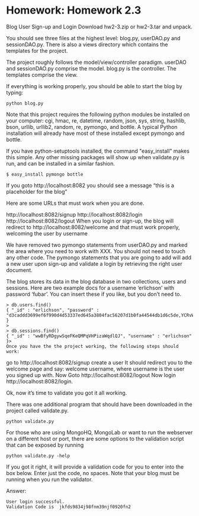 Homework: Homework 2.3
========================
Blog User Sign-up and Login
Download hw2-3.zip or hw2-3.tar and unpack.

You should see three files at the highest level: blog.py, userDAO.py and sessionDAO.py. There is also a views directory which contains the templates for the project.

The project roughly follows the model/view/controller paradigm. userDAO and sessionDAO.py comprise the model. blog.py is the controller. The templates comprise the view.

If everything is working properly, you should be able to start the blog by typing:
```
python blog.py
```
Note that this project requires the following python modules be installed on your computer: cgi, hmac, re, datetime, random, json, sys, string, hashlib, bson, urllib, urllib2, random, re, pymongo, and bottle. A typical Python installation will already have most of these installed except pymongo and bottle.

If you have python-setuptools installed, the command "easy_install" makes this simple. Any other missing packages will show up when validate.py is run, and can be installed in a similar fashion.
```
$ easy_install pymongo bottle
```
If you goto http://localhost:8082 you should see a message “this is a placeholder for the blog”

Here are some URLs that must work when you are done.

http://localhost:8082/signup
http://localhost:8082/login
http://localhost:8082/logout
When you login or sign-up, the blog will redirect to http://localhost:8082/welcome and that must work properly, welcoming the user by username

We have removed two pymongo statements from userDAO.py and marked the area where you need to work with XXX. You should not need to touch any other code. The pymongo statements that you are going to add will add a new user upon sign-up and validate a login by retrieving the right user document.

The blog stores its data in the blog database in two collections, users and sessions. Here are two example docs for a username ‘erlichson’ with password ‘fubar’. You can insert these if you like, but you don’t need to.
```
> db.users.find()
{ "_id" : "erlichson", "password" : "d3caddd3699ef6f990d4d53337ed645a3804fac56207d1b0fa44544db1d6c5de,YCRvW" }
> 
> db.sessions.find()
{ "_id" : "wwBfyRDgywSqeFKeQMPqVHPizaWqdlQJ", "username" : "erlichson" }> 
Once you have the the project working, the following steps should work:
```
go to http://localhost:8082/signup
create a user
It should redirect you to the welcome page and say: welcome username, where username is the user you signed up with. Now
Goto http://localhost:8082/logout
Now login http://localhost:8082/login.

Ok, now it’s time to validate you got it all working.

There was one additional program that should have been downloaded in the project called validate.py.
```
python validate.py
```
For those who are using MongoHQ, MongoLab or want to run the webserver on a different host or port, there are some options to the validation script that can be exposed by running
```
python validate.py -help
```
If you got it right, it will provide a validation code for you to enter into the box below. Enter just the code, no spaces. 
Note that your blog must be running when you run the validator.

Answer:
```
User login successful.
Validation Code is  jkfds9834j98fnm39njf0920fn2
```

